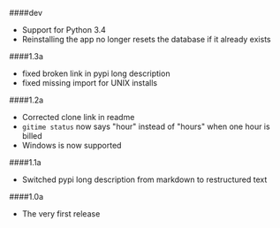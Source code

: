 ####dev

* Support for Python 3.4
* Reinstalling the app no longer resets the database if it already exists

####1.3a

* fixed broken link in pypi long description
* fixed missing import for UNIX installs

####1.2a

* Corrected clone link in readme
* `gitime status` now says "hour" instead of "hours" when one hour is billed
* Windows is now supported

####1.1a

* Switched pypi long description from markdown to restructured text

####1.0a

* The very first release